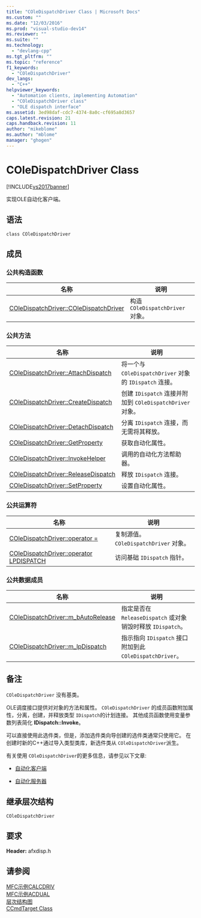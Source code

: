 ```yaml
---
title: "COleDispatchDriver Class | Microsoft Docs"
ms.custom: ""
ms.date: "12/03/2016"
ms.prod: "visual-studio-dev14"
ms.reviewer: ""
ms.suite: ""
ms.technology: 
  - "devlang-cpp"
ms.tgt_pltfrm: ""
ms.topic: "reference"
f1_keywords: 
  - "COleDispatchDriver"
dev_langs: 
  - "C++"
helpviewer_keywords: 
  - "Automation clients, implementing Automation"
  - "COleDispatchDriver class"
  - "OLE dispatch interface"
ms.assetid: 3ed98daf-cdc7-4374-8a0c-cf695a8d3657
caps.latest.revision: 21
caps.handback.revision: 11
author: "mikeblome"
ms.author: "mblome"
manager: "ghogen"
---
```

# COleDispatchDriver Class
[!INCLUDE[vs2017banner](../../assembler/inline/includes/vs2017banner.md)]

实现OLE自动化客户端。  
  
## 语法  
  
```  
class COleDispatchDriver  
```  
  
## 成员  
  
### 公共构造函数  
  
|名称|说明|  
|--------|--------|  
|[COleDispatchDriver::COleDispatchDriver](../Topic/COleDispatchDriver::COleDispatchDriver.md)|构造 `COleDispatchDriver` 对象。|  
  
### 公共方法  
  
|名称|说明|  
|--------|--------|  
|[COleDispatchDriver::AttachDispatch](../Topic/COleDispatchDriver::AttachDispatch.md)|将一个与 `COleDispatchDriver` 对象的 `IDispatch` 连接。|  
|[COleDispatchDriver::CreateDispatch](../Topic/COleDispatchDriver::CreateDispatch.md)|创建 `IDispatch` 连接并附加到 `COleDispatchDriver` 对象。|  
|[COleDispatchDriver::DetachDispatch](../Topic/COleDispatchDriver::DetachDispatch.md)|分离 `IDispatch` 连接，而无需将其释放。|  
|[COleDispatchDriver::GetProperty](../Topic/COleDispatchDriver::GetProperty.md)|获取自动化属性。|  
|[COleDispatchDriver::InvokeHelper](../Topic/COleDispatchDriver::InvokeHelper.md)|调用的自动化方法帮助器。|  
|[COleDispatchDriver::ReleaseDispatch](../Topic/COleDispatchDriver::ReleaseDispatch.md)|释放 `IDispatch` 连接。|  
|[COleDispatchDriver::SetProperty](../Topic/COleDispatchDriver::SetProperty.md)|设置自动化属性。|  
  
### 公共运算符  
  
|名称|说明|  
|--------|--------|  
|[COleDispatchDriver::operator \=](../Topic/COleDispatchDriver::operator%20=.md)|复制源值。`COleDispatchDriver` 对象。|  
|[COleDispatchDriver::operator LPDISPATCH](../Topic/COleDispatchDriver::operator%20LPDISPATCH.md)|访问基础 `IDispatch` 指针。|  
  
### 公共数据成员  
  
|名称|说明|  
|--------|--------|  
|[COleDispatchDriver::m\_bAutoRelease](../Topic/COleDispatchDriver::m_bAutoRelease.md)|指定是否在 `ReleaseDispatch` 或对象销毁时释放 `IDispatch`。|  
|[COleDispatchDriver::m\_lpDispatch](../Topic/COleDispatchDriver::m_lpDispatch.md)|指示指向 `IDispatch` 接口附加到此 `COleDispatchDriver`。|  
  
## 备注  
 `COleDispatchDriver` 没有基类。  
  
 OLE调度接口提供对对象的方法和属性。  `COleDispatchDriver` 的成员函数附加属性，分离，创建，并释放类型 `IDispatch`的计划连接。  其他成员函数使用变量参数列表简化 **IDispatch::Invoke**。  
  
 可以直接使用此选件类，但是，添加选件类向导创建的选件类通常只使用它。  在创建时新的C\+\+通过导入类型类库，新选件类从 `COleDispatchDriver`派生。  
  
 有关使用 `COleDispatchDriver`的更多信息，请参见以下文章:  
  
-   [自动化客户端](../../mfc/automation-clients.md)  
  
-   [自动化服务器](../../mfc/automation-servers.md)  
  
## 继承层次结构  
 `COleDispatchDriver`  
  
## 要求  
 **Header:** afxdisp.h  
  
## 请参阅  
 [MFC示例CALCDRIV](../../top/visual-cpp-samples.md)   
 [MFC示例ACDUAL](../../top/visual-cpp-samples.md)   
 [层次结构图](../../mfc/hierarchy-chart.md)   
 [CCmdTarget Class](../../mfc/reference/ccmdtarget-class.md)